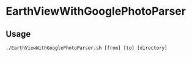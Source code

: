 # EarthViewWithGooglePhotoParser

## Usage

`./EarthViewWithGooglePhotoParser.sh [from] [to] [directory]`
